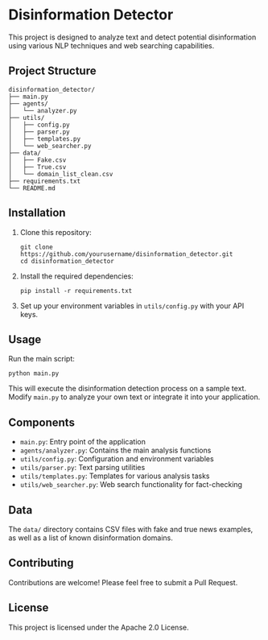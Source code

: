 # Disinformation Detector

This project is designed to analyze text and detect potential disinformation using various NLP techniques and web searching capabilities.

## Project Structure

```
disinformation_detector/
├── main.py
├── agents/
│   └── analyzer.py
├── utils/
│   ├── config.py
│   ├── parser.py
│   ├── templates.py
│   └── web_searcher.py
├── data/
│   ├── Fake.csv
│   ├── True.csv
│   └── domain_list_clean.csv
├── requirements.txt
└── README.md
```

## Installation

1. Clone this repository:
   ```
   git clone https://github.com/yourusername/disinformation_detector.git
   cd disinformation_detector
   ```

2. Install the required dependencies:
   ```
   pip install -r requirements.txt
   ```

3. Set up your environment variables in `utils/config.py` with your API keys.

## Usage

Run the main script:

```
python main.py
```

This will execute the disinformation detection process on a sample text. Modify `main.py` to analyze your own text or integrate it into your application.

## Components

- `main.py`: Entry point of the application
- `agents/analyzer.py`: Contains the main analysis functions
- `utils/config.py`: Configuration and environment variables
- `utils/parser.py`: Text parsing utilities
- `utils/templates.py`: Templates for various analysis tasks
- `utils/web_searcher.py`: Web search functionality for fact-checking

## Data

The `data/` directory contains CSV files with fake and true news examples, as well as a list of known disinformation domains.

## Contributing

Contributions are welcome! Please feel free to submit a Pull Request.

## License

This project is licensed under the Apache 2.0 License.
